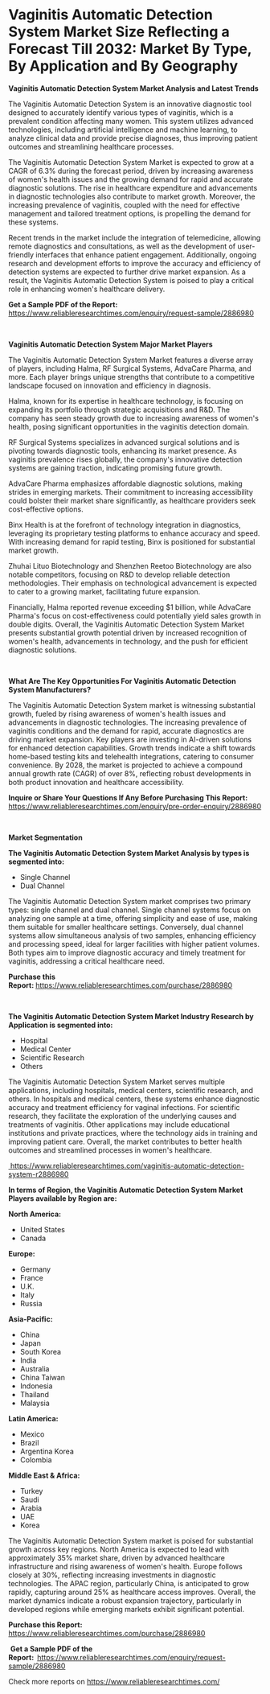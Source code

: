 <p><h1>Vaginitis Automatic Detection System Market Size Reflecting a Forecast Till 2032: Market By Type, By Application and By Geography</h1></p><p><strong>Vaginitis Automatic Detection System Market Analysis and Latest Trends</strong></p>
<p><p>The Vaginitis Automatic Detection System is an innovative diagnostic tool designed to accurately identify various types of vaginitis, which is a prevalent condition affecting many women. This system utilizes advanced technologies, including artificial intelligence and machine learning, to analyze clinical data and provide precise diagnoses, thus improving patient outcomes and streamlining healthcare processes.</p><p>The Vaginitis Automatic Detection System Market is expected to grow at a CAGR of 6.3% during the forecast period, driven by increasing awareness of women's health issues and the growing demand for rapid and accurate diagnostic solutions. The rise in healthcare expenditure and advancements in diagnostic technologies also contribute to market growth. Moreover, the increasing prevalence of vaginitis, coupled with the need for effective management and tailored treatment options, is propelling the demand for these systems.</p><p>Recent trends in the market include the integration of telemedicine, allowing remote diagnostics and consultations, as well as the development of user-friendly interfaces that enhance patient engagement. Additionally, ongoing research and development efforts to improve the accuracy and efficiency of detection systems are expected to further drive market expansion. As a result, the Vaginitis Automatic Detection System is poised to play a critical role in enhancing women's healthcare delivery.</p></p>
<p><strong>Get a Sample PDF of the Report:&nbsp;</strong> <a href="https://www.reliableresearchtimes.com/enquiry/request-sample/2886980?utm_campaign=3059&utm_medium=2&utm_source=Github&utm_content=ia&utm_term=13032025&utm_id=vaginitis-automatic-detection-system">https://www.reliableresearchtimes.com/enquiry/request-sample/2886980</a></p>
<p>&nbsp;</p>
<p><strong>Vaginitis Automatic Detection System Major Market Players</strong></p>
<p><p>The Vaginitis Automatic Detection System Market features a diverse array of players, including Halma, RF Surgical Systems, AdvaCare Pharma, and more. Each player brings unique strengths that contribute to a competitive landscape focused on innovation and efficiency in diagnosis.</p><p>Halma, known for its expertise in healthcare technology, is focusing on expanding its portfolio through strategic acquisitions and R&D. The company has seen steady growth due to increasing awareness of women's health, posing significant opportunities in the vaginitis detection domain.</p><p>RF Surgical Systems specializes in advanced surgical solutions and is pivoting towards diagnostic tools, enhancing its market presence. As vaginitis prevalence rises globally, the company's innovative detection systems are gaining traction, indicating promising future growth.</p><p>AdvaCare Pharma emphasizes affordable diagnostic solutions, making strides in emerging markets. Their commitment to increasing accessibility could bolster their market share significantly, as healthcare providers seek cost-effective options.</p><p>Binx Health is at the forefront of technology integration in diagnostics, leveraging its proprietary testing platforms to enhance accuracy and speed. With increasing demand for rapid testing, Binx is positioned for substantial market growth.</p><p>Zhuhai Lituo Biotechnology and Shenzhen Reetoo Biotechnology are also notable competitors, focusing on R&D to develop reliable detection methodologies. Their emphasis on technological advancement is expected to cater to a growing market, facilitating future expansion.</p><p>Financially, Halma reported revenue exceeding $1 billion, while AdvaCare Pharma's focus on cost-effectiveness could potentially yield sales growth in double digits. Overall, the Vaginitis Automatic Detection System Market presents substantial growth potential driven by increased recognition of women's health, advancements in technology, and the push for efficient diagnostic solutions.</p></p>
<p>&nbsp;</p>
<p><strong>What Are The Key Opportunities For Vaginitis Automatic Detection System Manufacturers?</strong></p>
<p><p>The Vaginitis Automatic Detection System market is witnessing substantial growth, fueled by rising awareness of women's health issues and advancements in diagnostic technologies. The increasing prevalence of vaginitis conditions and the demand for rapid, accurate diagnostics are driving market expansion. Key players are investing in AI-driven solutions for enhanced detection capabilities. Growth trends indicate a shift towards home-based testing kits and telehealth integrations, catering to consumer convenience. By 2028, the market is projected to achieve a compound annual growth rate (CAGR) of over 8%, reflecting robust developments in both product innovation and healthcare accessibility.</p></p>
<p><strong>Inquire or Share Your Questions If Any Before Purchasing This Report:</strong> <a href="https://www.reliableresearchtimes.com/enquiry/pre-order-enquiry/2886980?utm_campaign=3059&utm_medium=2&utm_source=Github&utm_content=ia&utm_term=13032025&utm_id=vaginitis-automatic-detection-system">https://www.reliableresearchtimes.com/enquiry/pre-order-enquiry/2886980</a></p>
<p>&nbsp;</p>
<p><strong>Market Segmentation</strong></p>
<p><strong>The Vaginitis Automatic Detection System Market Analysis by types is segmented into:</strong></p>
<p><ul><li> Single Channel</li><li>Dual Channel </li></ul></p>
<p><p>The Vaginitis Automatic Detection System market comprises two primary types: single channel and dual channel. Single channel systems focus on analyzing one sample at a time, offering simplicity and ease of use, making them suitable for smaller healthcare settings. Conversely, dual channel systems allow simultaneous analysis of two samples, enhancing efficiency and processing speed, ideal for larger facilities with higher patient volumes. Both types aim to improve diagnostic accuracy and timely treatment for vaginitis, addressing a critical healthcare need.</p></p>
<p><strong>Purchase this Report:&nbsp;</strong><a href="https://www.reliableresearchtimes.com/purchase/2886980?utm_campaign=3059&utm_medium=2&utm_source=Github&utm_content=ia&utm_term=13032025&utm_id=vaginitis-automatic-detection-system">https://www.reliableresearchtimes.com/purchase/2886980</a></p>
<p>&nbsp;</p>
<p><strong>The Vaginitis Automatic Detection System Market Industry Research by Application is segmented into:</strong></p>
<p><ul><li> Hospital</li><li>Medical Center</li><li>Scientific Research</li><li>Others </li></ul></p>
<p><p>The Vaginitis Automatic Detection System Market serves multiple applications, including hospitals, medical centers, scientific research, and others. In hospitals and medical centers, these systems enhance diagnostic accuracy and treatment efficiency for vaginal infections. For scientific research, they facilitate the exploration of the underlying causes and treatments of vaginitis. Other applications may include educational institutions and private practices, where the technology aids in training and improving patient care. Overall, the market contributes to better health outcomes and streamlined processes in women's healthcare.</p></p>
<p><a href="https://www.reliableresearchtimes.com/vaginitis-automatic-detection-system-r2886980?utm_campaign=3059&utm_medium=2&utm_source=Github&utm_content=ia&utm_term=13032025&utm_id=vaginitis-automatic-detection-system">&nbsp;https://www.reliableresearchtimes.com/vaginitis-automatic-detection-system-r2886980</a></p>
<p><strong>In terms of Region, the Vaginitis Automatic Detection System Market Players available by Region are:</strong></p>
<p>
    <p> <strong> North America: </strong>
        <ul>
            <li>United States</li>
            <li>Canada</li>
        </ul>
        </p> 
    <p> <strong> Europe: </strong>
        <ul>
            <li>Germany</li>
            <li>France</li>
            <li>U.K.</li>
            <li>Italy</li>
            <li>Russia</li>
        </ul>
        </p> 
    <p> <strong> Asia-Pacific: </strong>
        <ul>
            <li>China</li>
            <li>Japan</li>
            <li>South Korea</li>
            <li>India</li>
            <li>Australia</li>
            <li>China Taiwan</li>
            <li>Indonesia</li>
            <li>Thailand</li>
            <li>Malaysia</li>
        </ul>
        </p> 
    <p> <strong> Latin America: </strong>
        <ul>
            <li>Mexico</li>
            <li>Brazil</li>
            <li>Argentina Korea</li>
            <li>Colombia</li>
        </ul>
        </p> 
    <p> <strong> Middle East & Africa: </strong>
        <ul>
            <li>Turkey</li>
            <li>Saudi</li>
            <li>Arabia</li>
            <li>UAE</li>
            <li>Korea</li>
        </ul>
    </p>
    </p>
<p><p>The Vaginitis Automatic Detection System market is poised for substantial growth across key regions. North America is expected to lead with approximately 35% market share, driven by advanced healthcare infrastructure and rising awareness of women's health. Europe follows closely at 30%, reflecting increasing investments in diagnostic technologies. The APAC region, particularly China, is anticipated to grow rapidly, capturing around 25% as healthcare access improves. Overall, the market dynamics indicate a robust expansion trajectory, particularly in developed regions while emerging markets exhibit significant potential.</p></p>
<p><strong>Purchase this Report: </strong><a href="https://www.reliableresearchtimes.com/purchase/2886980?utm_campaign=3059&utm_medium=2&utm_source=Github&utm_content=ia&utm_term=13032025&utm_id=vaginitis-automatic-detection-system">https://www.reliableresearchtimes.com/purchase/2886980</a></p>
<p>&nbsp;<strong>Get a Sample PDF of the Report:&nbsp;&nbsp;</strong><a href="https://www.reliableresearchtimes.com/enquiry/request-sample/2886980?utm_campaign=3059&utm_medium=2&utm_source=Github&utm_content=ia&utm_term=13032025&utm_id=vaginitis-automatic-detection-system">https://www.reliableresearchtimes.com/enquiry/request-sample/2886980</a></p>
<p><strong></strong></p>
<p>Check more reports on <a href="https://www.reliableresearchtimes.com/?utm_campaign=3059&utm_medium=2&utm_source=Github&utm_content=ia&utm_term=13032025&utm_id=vaginitis-automatic-detection-system">https://www.reliableresearchtimes.com/</a></p>